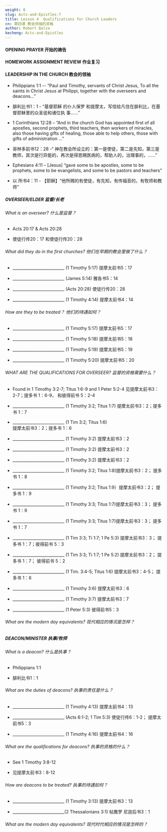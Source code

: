 ```yaml
---
weight: 8
slug: Acts-and-Epistles-7
title: Lesson 4  Qualifications for Church Leaders
cn: 第四课 教会领袖的资格
author: Robert Balza
kecheng: Acts-and-Epistles
---
```


#### OPENING PRAYER 开始的祷告

#### HOMEWORK ASSIGNMENT REVIEW 作业复习

#### LEADERSHIP IN THE CHURCH 教会的领袖

- Philippians 1:1 -- “Paul and Timothy, servants of Christ Jesus, To all the saints in Christ Jesus at Philippi, together with the overseers and deacons…”

- 腓利比书1：1 - “基督耶稣 的仆人保罗 和提摩太，写信给凡住在腓利比，在基督耶稣里的众圣徒和诸位执 事......”

- 1 Corinthians 12:28 – “And in the church God has appointed first of all apostles, second prophets, third teachers, then workers of miracles, also those having gifts of healing, those able to help others, those with gifts of administration …”

- 哥林多前书12：28 -“ 神在教会所设立的：第一是使徒，第二是先知，第三是教师，其次是行异能的，再次是得恩赐医病的，帮助人的，治理事的，......”

- Ephesians 4:11 – [Jesus] “gave some to be apostles, some to be prophets, some to be evangelists, and some to be pastors and teachers”

- 以  所书4：11 - 【耶稣】“他所赐的有使徒，有先知，有传福音的，有牧师和教师”

##### OVERSEER/ELDER 监督/长老

###### What is an overseer? 什么是监督？

- Acts 20:17 & Acts 20:28

- 使徒行传20：17 和使徒行传20：28



###### What did they do in the first churches? 他们在早期的教会里做了什么？

- __________________________ (1 Timothy 5:17) 提摩太前书5：17

- __________________________ (James 5:14) 雅各书5：14

- __________________________ (Acts 20:28) 使徒行传20：28

- __________________________ (1 Timothy 4:14) 提摩太前书4：14
 
###### How are they to be treated？ 他们的待遇如何？

- __________________________ (1 Timothy 5:17) 提摩太前书5：17

- __________________________ (1 Timothy 5:18) 提摩太前书5：18

- __________________________ (1 Timothy 5:19) 提摩太前书5：19

- __________________________ (1 Timothy 5:20) 提摩太前书5：20

###### WHAT ARE THE QUALIFICATIONS FOR OVERSEER? 监督的资格需要什么？

- Found in 1 Timothy 3:2-7; Titus 1:6-9 and 1 Peter 5:2-4 见提摩太前书3：2-7；提多书 1：6-9， 和彼得前书 5：2-4

- __________________________ (1 Timothy 3:2; Titus 1:7)
提摩太前书3：2；提多书 1：7

- __________________________ (1 Tim 3:2; Titus 1:6)  
提摩太前书3：2；提多书 1：6

- __________________________ (1 Timothy 3:2) 提摩太前书3：2

- __________________________ (1 Timothy 3:2) 提摩太前书3：2

- __________________________ (1 Timothy 3:2) 提摩太前书3：2

- __________________________ (1 Timothy 3:2; Titus 1:8)提摩太前书3：2； 提多书 1：8  

- __________________________ (1 Timothy 3:2; Titus 1:9）提摩太前书3：2； 提多书 1：9  

- __________________________ (1 Timothy 3:3; Titus 1:7)提摩太前书3：3； 提多书 1：9    

- __________________________ (1 Timothy 3:3; Titus 1:7)提摩太前书3：3； 提多书 1：7

- __________________________ (1 Tim 3:3; Ti 1:7; 1 Pe 5:3) 提摩太前书3：3； 提多书 1：7；彼得前书 5：3

- __________________________ (1 Tim 3:3; Ti 1:7; 1 Pe 5:2)  提摩太前书3：2； 提多书 1：7； 彼得前书 5：2

- __________________________ (1 Tim. 3:4-5; Titus 1:6) 提摩太前书3：4-5； 提多书 1：6

- __________________________ (1 Timothy 3:6) 提摩太前书3：6

- __________________________ (1 Timothy 3:7) 提摩太前书3：7

- __________________________ (1 Peter 5:3)  彼得前书5：3

###### What are the modern day equivalents? 现代相应的情况是怎样？

##### DEACON/MINISTER  执事/牧师
###### What is a deacon?  什么是执事？

- Philippians 1:1

- 腓利比书1：1

###### What are the duties of deacons? 执事的责任是什么？

- __________________________ (1 Timothy 4:13)
提摩太前书4：13

- __________________________ (Acts 6:1-2; 1 Tim 5:3)
使徒行传6：1-2； 提摩太前书5：3

- __________________________ (1 Timothy 4:16)
提摩太前书4：16


###### What are the qualifications for deacons?  执事的资格的什么？

- See 1 Timothy 3:8-12

- 见提摩太前书3：8-12

###### How are deacons to be treated? 执事的待遇如何？

- __________________________ (1 Timothy 3:13) 提摩太前书3：13

- __________________________(2 Thessalonians 3:1) 帖撒罗 尼迦后书3：1

###### What are the modern day equivalents? 现代时代相应的情况是怎样的？
